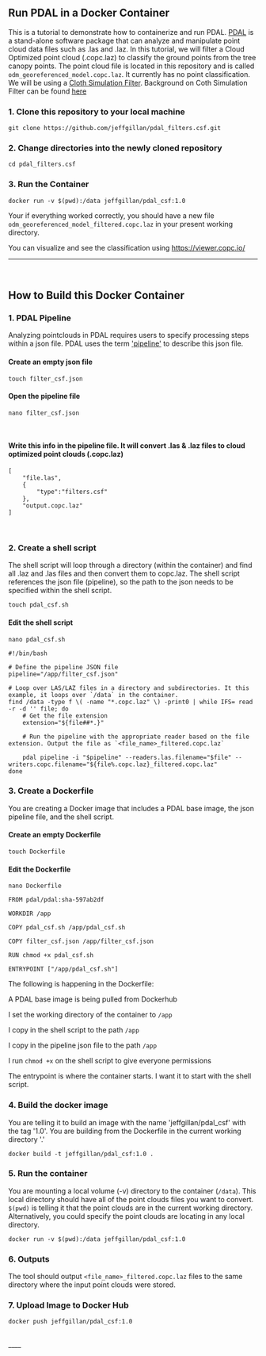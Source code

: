 ## Run PDAL in a Docker Container

This is a tutorial to demonstrate how to containerize and run PDAL. [PDAL](https://pdal.io/en/2.6.0/) is a stand-alone software package that can analyze and manipulate point cloud data files such as .las and .laz. In this tutorial, we will filter a Cloud Optimized point cloud (.copc.laz) to classify the ground points from the tree canopy points. The point cloud file is located in this repository and is called `odm_georeferenced_model.copc.laz`. It currently has no point classification. We will be using a [Cloth Simulation Filter](https://pdal.io/en/2.6.0/stages/filters.csf.html#filters-csf). Background on Coth Simulation Filter can be found [here](https://www.cloudcompare.org/doc/wiki/index.php/CSF_(plugin))

### 1. Clone this repository to your local machine

`git clone https://github.com/jeffgillan/pdal_filters.csf.git`

### 2. Change directories into the newly cloned repository

`cd pdal_filters.csf`

### 3. Run the Container

`docker run -v $(pwd):/data jeffgillan/pdal_csf:1.0`

Your if everything worked correctly, you should have a new file `odm_georeferenced_model_filtered.copc.laz` in your present working directory.

You can visualize and see the classification using https://viewer.copc.io/

___
</br>

## How to Build this Docker Container

### 1. PDAL Pipeline

Analyzing pointclouds in PDAL requires users to specify processing steps within a json file. PDAL uses the term ['pipeline'](https://pdal.io/en/2.6.0/pipeline.html) to describe this json file.

#### Create an empty json file 

`touch filter_csf.json`
</br>

#### Open the pipeline file

`nano filter_csf.json`

</br>

#### Write this info in the pipeline file. It will convert .las & .laz files to cloud optimized point clouds (.copc.laz)
```
[
    "file.las",
    {
        "type":"filters.csf"
    },
    "output.copc.laz"
]
```
</br>

### 2. Create a shell script

The shell script will loop through a directory (within the container) and find all .laz and .las files and then convert them to copc.laz. The shell script references the json file (pipeline), so the path to the json needs to be specified within the shell script. 

`touch pdal_csf.sh`

#### Edit the shell script
`nano pdal_csf.sh`

```
#!/bin/bash

# Define the pipeline JSON file
pipeline="/app/filter_csf.json"

# Loop over LAS/LAZ files in a directory and subdirectories. It this example, it loops over `/data` in the container. 
find /data -type f \( -name "*.copc.laz" \) -print0 | while IFS= read -r -d '' file; do
    # Get the file extension
    extension="${file##*.}"

    # Run the pipeline with the appropriate reader based on the file extension. Output the file as `<file_name>_filtered.copc.laz`

    pdal pipeline -i "$pipeline" --readers.las.filename="$file" --writers.copc.filename="${file%.copc.laz}_filtered.copc.laz"
done 
```

### 3. Create a Dockerfile 

You are creating a Docker image that includes a PDAL base image, the json pipeline file, and the shell script. 

#### Create an empty Dockerfile

`touch Dockerfile`

#### Edit the Dockerfile

`nano Dockerfile`

```
FROM pdal/pdal:sha-597ab2df

WORKDIR /app

COPY pdal_csf.sh /app/pdal_csf.sh

COPY filter_csf.json /app/filter_csf.json

RUN chmod +x pdal_csf.sh

ENTRYPOINT ["/app/pdal_csf.sh"]
```

The following is happening in the Dockerfile:

A PDAL base image is being pulled from Dockerhub

I set the working directory of the container to `/app`

I copy in the shell script to the path `/app`

I copy in the pipeline json file to the path `/app`

I run `chmod +x` on the shell script to give everyone permissions

The entrypoint is where the container starts. I want it to start with the shell script.

### 4. Build the docker image
You are telling it to build an image with the name 'jeffgillan/pdal_csf' with the tag '1.0'. You are building from the Dockerfile in the current working directory '.'

`docker build -t jeffgillan/pdal_csf:1.0 .`

### 5. Run the container 
You are mounting a local volume (-v) directory to the container (`/data`). This local directory should have all of the point clouds files you want to convert. `$(pwd)` is telling it that the point clouds are in the current working directory. Alternatively, you could specify the point clouds are locating in any local directory.

`docker run -v $(pwd):/data jeffgillan/pdal_csf:1.0`


### 6. Outputs

The tool should output `<file_name>_filtered.copc.laz` files to the same directory where the input point clouds were stored.    

### 7. Upload Image to Docker Hub

`docker push jeffgillan/pdal_csf:1.0`

</br>
____




